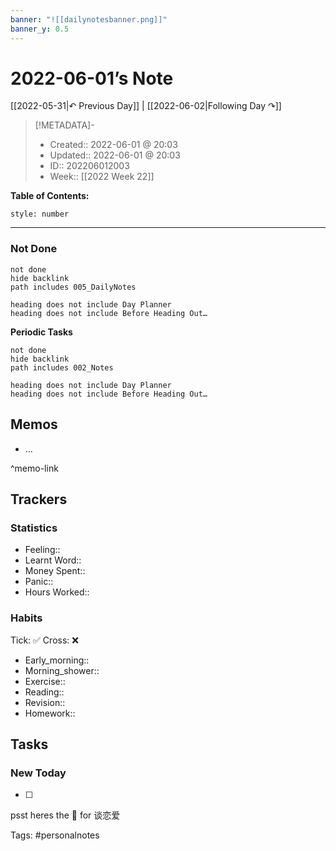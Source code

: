 ```yaml
---
banner: "![[dailynotesbanner.png]]"
banner_y: 0.5
---
```


# 2022-06-01’s Note

[[2022-05-31|↶ Previous Day]] | [[2022-06-02|Following Day ↷]]

> [!METADATA]-
> - Created:: 2022-06-01 @ 20:03
> - Updated:: 2022-06-01 @ 20:03
> - ID:: 202206012003
> - Week:: [[2022 Week 22]]

**Table of Contents:**
```toc
style: number
```

___
### Not Done
```tasks
not done
hide backlink
path includes 005_DailyNotes

heading does not include Day Planner
heading does not include Before Heading Out…
```
**Periodic Tasks**
```tasks
not done
hide backlink
path includes 002_Notes

heading does not include Day Planner
heading does not include Before Heading Out…
```
## Memos
- …

^memo-link

## Trackers
### Statistics
- Feeling:: 
- Learnt Word:: 
- Money Spent:: 
- Panic:: 
- Hours Worked:: 

### Habits

Tick: ✅ Cross: ❌

- Early_morning:: 
- Morning_shower:: 
- Exercise:: 
- Reading:: 
- Revision:: 
- Homework:: 

## Tasks
### New Today
- [ ]


psst heres the 📅 for 谈恋爱


Tags: #personalnotes 